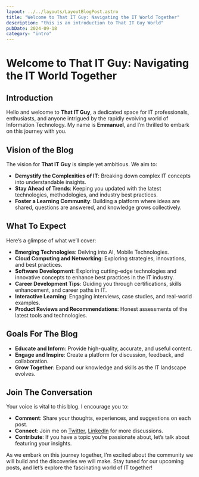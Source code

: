 ```yaml
---
layout: ../../layouts/LayoutBlogPost.astro
title: "Welcome to That IT Guy: Navigating the IT World Together"
description: "this is an introduction to That IT Guy World"
pubDate: 2024-09-18
category: "intro"
---
```


# Welcome to That IT Guy: Navigating the IT World Together

## Introduction
Hello and welcome to **That IT Guy**, a dedicated space for IT professionals, enthusiasts, and anyone intrigued by the rapidly evolving world of Information Technology. My name is **Emmanuel**, and I’m thrilled to embark on this journey with you.

## Vision of the Blog
The vision for **That IT Guy** is simple yet ambitious. We aim to:

- **Demystify the Complexities of IT**: Breaking down complex IT concepts into understandable insights.
- **Stay Ahead of Trends**: Keeping you updated with the latest technologies, methodologies, and industry best practices.
- **Foster a Learning Community**: Building a platform where ideas are shared, questions are answered, and knowledge grows collectively.

## What To Expect
Here’s a glimpse of what we’ll cover:

- **Emerging Technologies**: Delving into AI, Mobile Technologies.
- **Cloud Computing and Networking**: Exploring strategies, innovations, and best practices.
- **Software Development**: Exploring cutting-edge technologies and innovative concepts to enhance best practices in the IT industry.
- **Career Development Tips**: Guiding you through certifications, skills enhancement, and career paths in IT.
- **Interactive Learning**: Engaging interviews, case studies, and real-world examples.
- **Product Reviews and Recommendations**: Honest assessments of the latest tools and technologies.

## Goals For The Blog
- **Educate and Inform**: Provide high-quality, accurate, and useful content.
- **Engage and Inspire**: Create a platform for discussion, feedback, and collaboration.
- **Grow Together**: Expand our knowledge and skills as the IT landscape evolves.

## Join The Conversation
Your voice is vital to this blog. I encourage you to:

- **Comment**: Share your thoughts, experiences, and suggestions on each post.
- **Connect**: Join me on [Twitter](https://x.com/that_it_guy__), [LinkedIn](https://www.linkedin.com/in/emmanuel-olatunde-519808194/) for more discussions.
- **Contribute**: If you have a topic you’re passionate about, let’s talk about featuring your insights.

As we embark on this journey together, I’m excited about the community we will build and the discoveries we will make. Stay tuned for our upcoming posts, and let’s explore the fascinating world of IT together!
